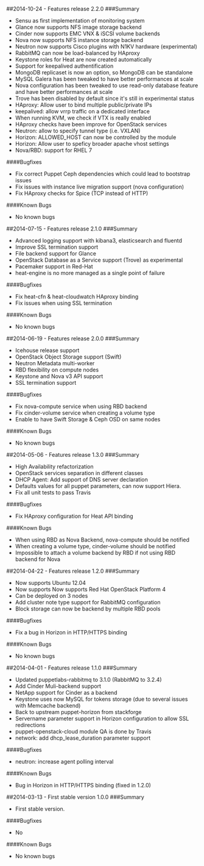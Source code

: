 ##2014-10-24 - Features release 2.2.0
###Summary
* Sensu as first implementation of monitoring system
* Glance now supports NFS image storage backend
* Cinder now supports EMC VNX & iSCSI volume backends
* Nova now supports NFS instance storage backend
* Neutron now supports Cisco plugins with N1KV hardware (experimental)
* RabbitMQ can now be load-balanced by HAproxy
* Keystone roles for Heat are now created automatically
* Support for keepalived authentification
* MongoDB replicaset is now an option, so MongoDB can be standalone
* MySQL Galera has been tweaked to have better performances at scale
* Nova configuration has been tweaked to use read-only database feature and have better performances at scale
* Trove has been disabled by default since it's still in experimental status
* HAproxy: Allow user to bind multiple public/private IPs
* keepalived: allow vrrp traffic on a dedicated interface
* When running KVM, we check if VTX is really enabled
* HAproxy checks have been improve for OpenStack services
* Neutron: allow to specify tunnel type (i.e. VXLAN)
* Horizon: ALLOWED_HOST can now be controlled by the module
* Horizon: Allow user to speficy broader apache vhost settings
* Nova/RBD: support for RHEL 7

####Bugfixes
* Fix correct Puppet Ceph dependencies which could lead to bootstrap issues
* Fix issues with instance live migration support (nova configuration)
* Fix HAproxy checks for Spice (TCP instead of HTTP)

####Known Bugs
* No known bugs

##2014-07-15 - Features release 2.1.0
###Summary
* Advanced logging support with kibana3, elasticsearch and fluentd
* Improve SSL termination support
* File backend support for Glance
* OpenStack Database as a Service support (Trove) as experimental
* Pacemaker support in Red-Hat
* heat-engine is no more managed as a single point of failure

####Bugfixes
* Fix heat-cfn & heat-cloudwatch HAproxy binding
* Fix issues when using SSL termination

####Known Bugs
* No known bugs

##2014-06-19 - Features release 2.0.0
###Summary
* Icehouse release support
* OpenStack Object Storage support (Swift)
* Neutron Metadata multi-worker
* RBD flexibility on compute nodes
* Keystone and Nova v3 API support
* SSL termination support

####Bugfixes
* Fix nova-compute service when using RBD backend
* Fix cinder-volume service when creating a volume type
* Enable to have Swift Storage & Ceph OSD on same nodes

####Known Bugs
* No known bugs

##2014-05-06 - Features release 1.3.0
###Summary
* High Availability refactorization
* OpenStack services separation in different classes
* DHCP Agent: Add support of DNS server declaration
* Defaults values for all puppet parameters, can now support Hiera.
* Fix all unit tests to pass Travis

####Bugfixes
* Fix HAproxy configuration for Heat API binding

####Known Bugs
* When using RBD as Nova Backend, nova-compute should be notified
* When creating a volume type, cinder-volume should be notified
* Impossible to attach a volume backend by RBD if not using RBD backend for Nova

##2014-04-22 - Features release 1.2.0
###Summary
* Now supports Ubuntu 12.04
* Now supports Now supports Red Hat OpenStack Platform 4
* Can be deployed on 3 nodes
* Add cluster note type support for RabbitMQ configuration
* Block storage can now be backend by multiple RBD pools

####Bugfixes
* Fix a bug in Horizon in HTTP/HTTPS binding

####Known Bugs
* No known bugs

##2014-04-01 - Features release 1.1.0
###Summary
* Updated puppetlabs-rabbitmq to 3.1.0 (RabbitMQ to 3.2.4)
* Add Cinder Muli-backend support
* NetApp support for Cinder as a backend
* Keystone uses now MySQL for tokens storage (due to several issues with Memcache backend)
* Back to upstream puppet-horizon from stackforge
* Servername parameter support in Horizon configuration to allow SSL redirections
* puppet-openstack-cloud module QA is done by Travis
* network: add dhcp\_lease\_duration parameter support

####Bugfixes
* neutron: increase agent polling interval

####Known Bugs
* Bug in Horizon in HTTP/HTTPS binding (fixed in 1.2.0)

##2014-03-13 - First stable version 1.0.0
###Summary
* First stable version.

####Bugfixes
* No

####Known Bugs
* No known bugs
